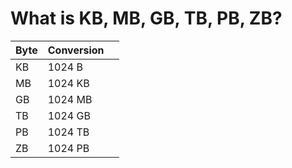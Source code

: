 # What is KB, MB, GB, TB, PB, ZB?

|Byte|Conversion||
|-|-|-|
|KB|1024 B||
|MB|1024 KB||
|GB|1024 MB||
|TB|1024 GB||
|PB|1024 TB||
|ZB|1024 PB||
